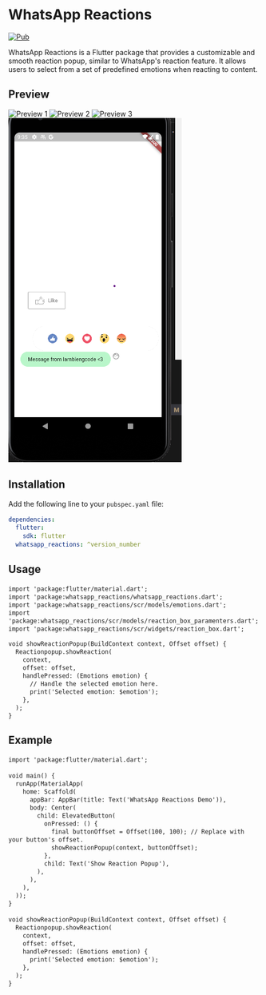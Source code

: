 # WhatsApp Reactions

[![Pub](https://img.shields.io/pub/v/whatsapp_reactions.svg)](https://pub.dev/packages/whatsapp_reactions)

WhatsApp Reactions is a Flutter package that provides a customizable and smooth reaction popup, similar to WhatsApp's reaction feature. It allows users to select from a set of predefined emotions when reacting to content.

## Preview

![Preview 1](https://github.com/Askany-NDN/reaction_button_askany/blob/main/screenshots/IMG_0470.png?raw=true)
![Preview 2](https://github.com/Askany-NDN/reaction_button_askany/blob/main/screenshots/IMG_0471.png?raw=true)
![Preview 3](https://github.com/Askany-NDN/reaction_button_askany/blob/main/screenshots/IMG_0465.png?raw=true)
![Preview 4](https://github.com/kapilsharma-gts/whatsapp_reactions/blob/main/appscreenshots/animationicon.png?raw=true)

<!-- Animation using gft builder - Coming Soon -->

## Installation

Add the following line to your `pubspec.yaml` file:

```yaml
dependencies:
  flutter:
    sdk: flutter
  whatsapp_reactions: ^version_number
```

## Usage

```
import 'package:flutter/material.dart';
import 'package:whatsapp_reactions/whatsapp_reactions.dart';
import 'package:whatsapp_reactions/scr/models/emotions.dart';
import 'package:whatsapp_reactions/scr/models/reaction_box_paramenters.dart';
import 'package:whatsapp_reactions/scr/widgets/reaction_box.dart';

```

```
void showReactionPopup(BuildContext context, Offset offset) {
  Reactionpopup.showReaction(
    context,
    offset: offset,
    handlePressed: (Emotions emotion) {
      // Handle the selected emotion here.
      print('Selected emotion: $emotion');
    },
  );
}

```

## Example

```
import 'package:flutter/material.dart';

void main() {
  runApp(MaterialApp(
    home: Scaffold(
      appBar: AppBar(title: Text('WhatsApp Reactions Demo')),
      body: Center(
        child: ElevatedButton(
          onPressed: () {
            final buttonOffset = Offset(100, 100); // Replace with your button's offset.
            showReactionPopup(context, buttonOffset);
          },
          child: Text('Show Reaction Popup'),
        ),
      ),
    ),
  ));
}

void showReactionPopup(BuildContext context, Offset offset) {
  Reactionpopup.showReaction(
    context,
    offset: offset,
    handlePressed: (Emotions emotion) {
      print('Selected emotion: $emotion');
    },
  );
}


```
